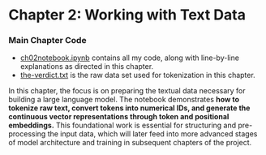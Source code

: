 # Chapter 2: Working with Text Data

### Main Chapter Code

- [ch02notebook.ipynb](ch02notebook.ipynb) contains all my code, along with line-by-line explanations as directed in this chapter.
- [the-verdict.txt](the-verdict.txt) is the raw data set used for tokenization in this chapter.

In this chapter, the focus is on preparing the textual data necessary for building a large language model. The notebook demonstrates
**how to tokenize raw text, convert tokens into numerical IDs, and generate the continuous vector representations through token and positional embeddings.** This foundational work is essential for structuring and pre-processing the input data, which will later feed into more advanced stages of model architecture and training in subsequent chapters of the project. 

